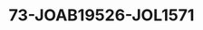 ---
title: 73-JOAB19526-JOL1571
image: /v1543919832/viterbo/73-JOAB19526-JOL1571.jpg
brand: jolie
layout: vestito
---